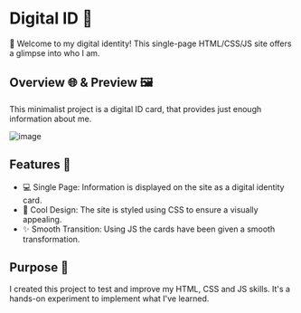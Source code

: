 # Digital ID 👤

👋 Welcome to my digital identity! This single-page HTML/CSS/JS site offers a glimpse into who I am.

## Overview 🌐 & Preview 🖼️

This minimalist project is a digital ID card, that provides just enough information about me.

![image](https://github.com/JinxSeven/Digital_Id/assets/164835921/6eeb0c71-b175-49e1-9416-8b43cc03b3a5)


## Features 🚀

- 💻 Single Page: Information is displayed on the site as a digital identity card.
- 🎨 Cool Design: The site is styled using CSS to ensure a visually appealing.
- ✨ Smooth Transition: Using JS the cards have been given a smooth transformation.

## Purpose 🧪

I created this project to test and improve my HTML, CSS and JS skills. It's a hands-on experiment to implement what I've learned.
